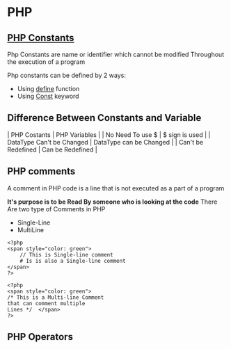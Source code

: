 # PHP

## [PHP Constants]()

Php Constants are name or identifier which cannot be modified Throughout the execution of a program

Php constants can be defined by 2 ways:
* Using [define](https://github.com/Kanishkrawatt/Php/blob/main/Constant/UsingDefineFunction.md) function
* Using [Const]() keyword

## Difference Between Constants and Variable

|       PHP Costants        |       PHP Variables     |
| No Need To use $          | $ sign is used          |
| DataType Can't be Changed | DataType can be Changed |
| Can't be Redefined        | Can be Redefined        |



## PHP comments

A comment in PHP code is a line that is not executed as a part of a program 

**It's purpose is to be Read By someone who is looking at the code**
There Are two type of Comments in PHP 
* Single-Line
* MultiLine

``` Single-Line
<?php
<span style="color: green">
    // This is Single-line comment
    # Is is also a Single-line comment
</span>
?>
```

``` Multi-Line
<?php 
<span style="color: green">
/* This is a Multi-line Comment
that can comment multiple 
Lines */  </span>
?>
```
## PHP Operators
    

